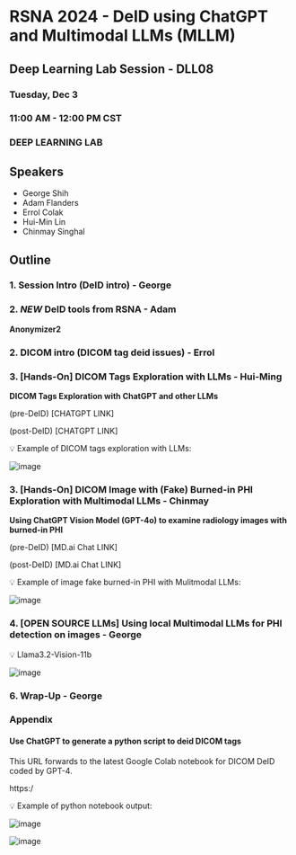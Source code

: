# RSNA 2024 - DeID using ChatGPT and Multimodal LLMs (MLLM)

## Deep Learning Lab Session - DLL08

### Tuesday, Dec 3
### 11:00 AM - 12:00 PM CST
### DEEP LEARNING LAB

## Speakers

- George Shih
- Adam Flanders
- Errol Colak
- Hui-Min Lin
- Chinmay Singhal


## Outline

### 1. Session Intro (DeID intro) - George

### 2. *NEW* DeID tools from RSNA - Adam

**Anonymizer2**
   
### 2. DICOM intro (DICOM tag deid issues) - Errol
   
### 3. [Hands-On] DICOM Tags Exploration with LLMs - Hui-Ming

**DICOM Tags Exploration with ChatGPT and other LLMs**

(pre-DeID) [CHATGPT LINK]

(post-DeID) [CHATGPT LINK]

:bulb: Example of DICOM tags exploration with LLMs:

![image]()

### 3. [Hands-On] DICOM Image with (Fake) Burned-in PHI Exploration with Multimodal LLMs - Chinmay

**Using ChatGPT Vision Model (GPT-4o) to examine radiology images with burned-in PHI**

(pre-DeID) [MD.ai Chat LINK]

(post-DeID) [MD.ai Chat LINK]

:bulb: Example of image fake burned-in PHI with Mulitmodal LLMs:

![image]()


### 4. [OPEN SOURCE LLMs] Using local Multimodal LLMs for PHI detection on images - George

:bulb: Llama3.2-Vision-11b

![image]()

### 6. Wrap-Up - George

### Appendix

#### Use ChatGPT to generate a python script to deid DICOM tags

This URL forwards to the latest Google Colab notebook for DICOM DeID coded by GPT-4.

https:/

:bulb: Example of python notebook output:

![image]()

![image]()



